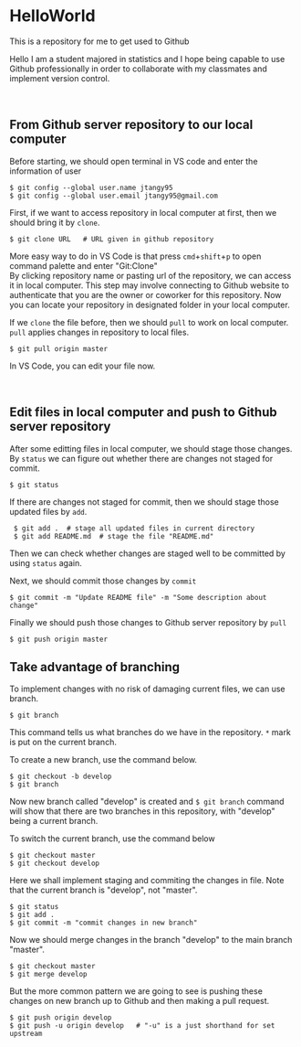 # HelloWorld
This is a repository for me to get used to Github

Hello I am a student majored in statistics and I hope being capable to use Github professionally in order to collaborate with my classmates and implement version control. 

<br>

## From Github server repository to our local computer
Before starting, we should open terminal in VS code and enter the information of user

```
$ git config --global user.name jtangy95
$ git config --global user.email jtangy95@gmail.com
```

First, if we want to access repository in local computer at first, then we should bring it by `clone`. 
```
$ git clone URL   # URL given in github repository
```

More easy way to do in VS Code is that press `cmd`+`shift`+`p` to open command palette and enter "Git:Clone"  
By clicking repository name or pasting url of the repository, we can access it in local computer. This step may involve connecting to Github website to authenticate that you are the owner or coworker for this repository.
Now you can locate your repository in designated folder in your local computer.

If we `clone` the file before, then we should `pull` to work on local computer. `pull` applies changes in repository to local files. 
```
$ git pull origin master
```

 In VS Code, you can edit your file now. 

 <br>

 ## Edit files in local computer and push to Github server repository

 After some editting files in local computer, we should stage those changes. By `status` we can figure out whether there are changes not staged for commit. 
 ```
 $ git status
 ```
 If there are changes not staged for commit, then we should stage those updated files by `add`.
```
 $ git add .  # stage all updated files in current directory
 $ git add README.md  # stage the file "README.md"
```

Then we can check whether changes are staged well to be committed by using `status` again.

Next, we should commit those changes by `commit`
```
$ git commit -m "Update README file" -m "Some description about change"
```

Finally we should push those changes to Github server repository by `pull`
```
$ git push origin master
```

## Take advantage of branching

To implement changes with no risk of damaging current files, we can use branch. 

```
$ git branch
```
This command tells us what branches do we have in the repository. `*`  mark is put on the current branch.

To create a new branch, use the command below.
```
$ git checkout -b develop
$ git branch
```
Now new branch called "develop" is created and `$ git branch` command will show that there are two branches in this repository, with "develop" being a current branch. 

To switch the current branch, use the command below
```
$ git checkout master
$ git checkout develop
```
Here we shall implement staging and commiting the changes in file. Note that the current branch is "develop", not "master".

```
$ git status
$ git add .
$ git commit -m "commit changes in new branch"
```

Now we should merge changes in the branch "develop" to the main branch "master".

```
$ git checkout master
$ git merge develop
```

But the more common pattern we are going to see is pushing these changes on new branch up to Github and then making a pull request.
```
$ git push origin develop
$ git push -u origin develop   # "-u" is a just shorthand for set upstream
```
